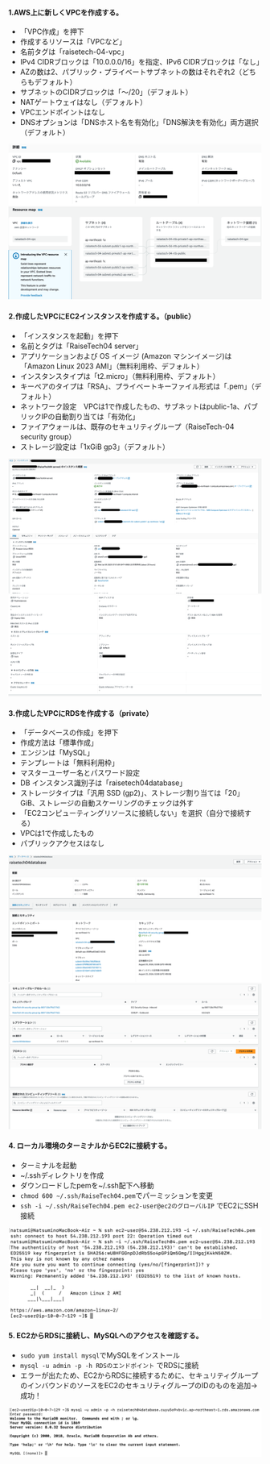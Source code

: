#### 1.AWS上に新しくVPCを作成する。
  - 「VPC作成」を押下
  - 作成するリソースは「VPCなど」
  - 名前タグは「raisetech-04-vpc」
  - IPv4 CIDRブロックは「10.0.0.0/16」を指定、IPv6 CIDRブロックは「なし」
  - AZの数は2、パブリック・プライベートサブネットの数はそれぞれ2（どちらもデフォルト）
  - サブネットのCIDRブロックは「〜/20」（デフォルト）
  - NATゲートウェイはなし（デフォルト）
  - VPCエンドポイントはなし
  - DNSオプションは「DNSホスト名を有効化」「DNS解決を有効化」両方選択（デフォルト）

![VPC詳細](./images/VPC-description.png)  
![VPCリソースマップ](./images/VPC-ResourceMap.png)  

#### 2.作成したVPCにEC2インスタンスを作成する。（public）
  - 「インスタンスを起動」を押下
  - 名前とタグは「RaiseTech04 server」
  - アプリケーションおよび OS イメージ (Amazon マシンイメージ)は「Amazon Linux 2023 AMI」（無料利用枠、デフォルト）
  - インスタンスタイプは「t2.micro」（無料利用枠、デフォルト）
  - キーペアのタイプは「RSA」、プライベートキーファイル形式は「.pem」（デフォルト）
  - ネットワーク設定　VPCは1で作成したもの、サブネットはpublic-1a、パブリックIPの自動割り当ては「有効化」
  - ファイアウォールは、既存のセキュリティグループ（RaiseTech-04 security group）
  - ストレージ設定は「1xGiB gp3」（デフォルト）

![EC2概要](./images/EC2-01.png)  
![EC2詳細](./images/EC2-02.png)  

#### 3.作成したVPCにRDSを作成する（private）
  - 「データベースの作成」を押下
  - 作成方法は「標準作成」
  - エンジンは「MySQL」
  - テンプレートは「無料利用枠」
  - マスターユーザー名とパスワード設定
  - DB インスタンス識別子は「raisetech04database」
  - ストレージタイプは「汎用 SSD (gp2)」、ストレージ割り当ては「20」GiB、ストレージの自動スケーリングのチェックは外す
  - 「EC2コンピューティングリソースに接続しない」を選択（自分で接続する）
  - VPCは1で作成したもの
  - パブリックアクセスはなし

![DB概要](./images/DB-01.png)  
![DB詳細](./images/DB-02.png)  

#### 4. ローカル環境のターミナルからEC2に接続する。
  - ターミナルを起動
  - ~/.sshディレクトリを作成
  - ダウンロードしたpemを~/.ssh配下へ移動
  - `chmod 600 ~/.ssh/RaiseTech04.pem`でパーミッションを変更
  - `ssh -i ~/.ssh/RaiseTech04.pem ec2-user@ec2のグローバルIP` でEC2にSSH接続

![SSH接続](./images/SSHtoEC2.png)  

#### 5. EC2からRDSに接続し、MySQLへのアクセスを確認する。
  - `sudo yum install mysql`でMySQLをインストール
  - `mysql -u admin -p -h RDSのエンドポイント` でRDSに接続
  - エラーが出たため、EC2からRDSに接続するために、セキュリティグループのインバウンドのソースをEC2のセキュリティグループのIDのものを追加→成功！

![RDS接続](./images/RDS.png)  
